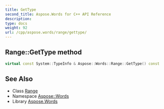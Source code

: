 ```yaml
---
title: GetType
second_title: Aspose.Words for C++ API Reference
description: 
type: docs
weight: 92
url: /cpp/aspose.words/range/gettype/
---
```

## Range::GetType method




```cpp
virtual const System::TypeInfo & Aspose::Words::Range::GetType() const override
```

## See Also

* Class [Range](../)
* Namespace [Aspose::Words](../../)
* Library [Aspose.Words](../../../)
